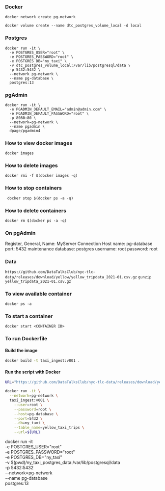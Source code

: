 ### Docker
`docker network create pg-network`

`docker volume create --name dtc_postgres_volume_local -d local`
### Postgres
```
docker run -it \
  -e POSTGRES_USER="root" \
  -e POSTGRES_PASSWORD="root" \
  -e POSTGRES_DB="ny_taxi" \
  -v dtc_postgres_volume_local:/var/lib/postgresql/data \
  -p 5432:5432 \
  --network pg-network \
  --name pg-database \
  postgres:13
```

### pgAdmin
```
docker run -it \
  -e PGADMIN_DEFAULT_EMAIL="admin@admin.com" \
  -e PGADMIN_DEFAULT_PASSWORD="root" \
  -p 8080:80 \
  --network=pg-network \
  --name pgadmin \
  dpage/pgadmin4
```

### How to view docker images
`docker images`

### How to delete images
`docker rmi -f $(docker images -q)`

### How to stop containers
` docker stop $(docker ps -a -q)`

### How to delete containers
`docker rm $(docker ps -a -q)`

### On pgAdmin
Register, General, 
Name: MyServer
Connection
Host name: pg-database
port: 5432
maintenance database: postgres
username: root
password: root


### Data 
`https://github.com/DataTalksClub/nyc-tlc-data/releases/download/yellow/yellow_tripdata_2021-01.csv.gz`
`gunzip yellow_tripdata_2021-01.csv.gz`


### To view available container
`docker ps -a`

### To start a container
`docker start <CONTAINER ID>`



### To run Dockerfile

#### Build the image

```bash
docker build -t taxi_ingest:v001 .
```

#### Run the script with Docker

```bash
URL="https://github.com/DataTalksClub/nyc-tlc-data/releases/download/yellow/yellow_tripdata_2021-01.csv.gz"

docker run -it \
  --network=pg-network \
  taxi_ingest:v001 \
    --user=root \
    --password=root \
    --host=pg-database \
    --port=5432 \
    --db=ny_taxi \
    --table_name=yellow_taxi_trips \
    --url=${URL}
```



docker run -it \
  -e POSTGRES_USER="root" \
  -e POSTGRES_PASSWORD="root" \
  -e POSTGRES_DB="ny_taxi" \
  -v $(pwd)/ny_taxi_postgres_data:/var/lib/postgresql/data \
  -p 5432:5432 \
  --network=pg-network \
  --name pg-database \
  postgres:13